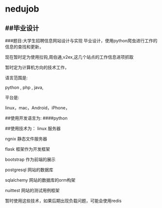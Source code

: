 nedujob
=======
##毕业设计
--------
###题目:大学生招聘信息网站设计与实现
毕业设计，使用python爬虫进行工作的信息的查找和更新，

现在暂时定为使用拉钩,周伯通,v2ex,这几个站点的工作信息进项抓取

暂时定为计算机方向的技术工作，

语言范围是:

python , php , java,

平台是:

linux，mac，Android，iPhone，

##使用开发语言为:
####python

##使用技术为：
linux  服务器

ngnix 静态文件服务器

flask 框架作为开发框架

bootstrap 作为前端的展示

postgresql 网站的数据库

sqlalchemy 网站的数据库的orm构架

nuittest 网站的测试用例框架

暂时使用这些技术，如果后期出现负载问题，可能会使用redis
